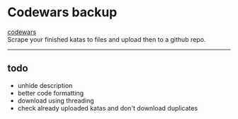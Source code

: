 # Codewars backup

[codewars](http://codewars.com)  
Scrape your finished katas to files and upload then to a github repo.

---

## todo

- unhide description
- better code formatting
- download using threading
- check already uploaded katas and don't download duplicates